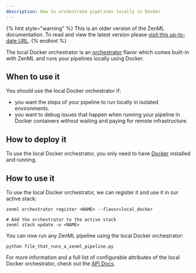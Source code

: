 ```yaml
---
description: How to orchestrate pipelines locally in Docker
---
```


{% hint style="warning" %}
This is an older version of the ZenML documentation. To read and view the latest version please [visit this up-to-date URL](https://docs.zenml.io).
{% endhint %}


The local Docker orchestrator is an [orchestrator](./orchestrators.md) flavor 
which comes built-in with ZenML and runs your pipelines locally using Docker.

## When to use it

You should use the local Docker orchestrator if:
* you want the steps of your pipeline to run locally in isolated environments.
* you want to debug issues that happen when running your pipeline in Docker 
containers without waiting and paying for remote infrastructure.

## How to deploy it

To use the local Docker orchestrator, you only need to have [Docker](https://www.docker.com/) 
installed and running.

## How to use it

To use the local Docker orchestrator, we can register it and use it in our 
active stack:

```shell
zenml orchestrator register <NAME> --flavor=local_docker

# Add the orchestrator to the active stack
zenml stack update -o <NAME>
```

You can now run any ZenML pipeline using the local Docker orchestrator:
```shell
python file_that_runs_a_zenml_pipeline.py
```

For more information and a full list of configurable attributes of the local 
Docker orchestrator, check out the [API Docs](https://apidocs.zenml.io/latest/api_docs/orchestrators/#zenml.orchestrators.local_docker.local_docker_orchestrator.LocalDockerOrchestrator).
